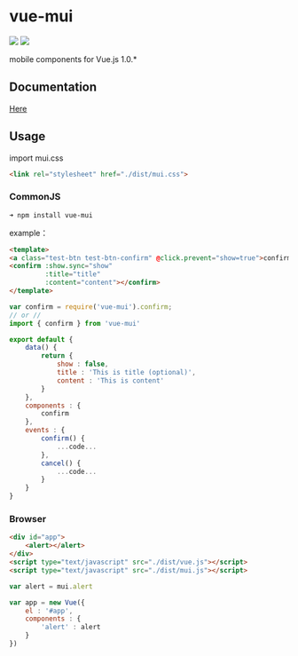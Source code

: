 # vue-mui
[![](https://img.shields.io/npm/v/vue-mui.svg?style=flat-square)](https://www.npmjs.com/package/vue-mui) [![](https://img.shields.io/npm/dt/vue-mui.svg?style=flat-square)](https://www.npmjs.com/package/vue-mui)

mobile components for Vue.js 1.0.*

## Documentation ##
[Here](http://mui.yaobieting.com/docs/index.html)

## Usage ##
import mui.css
```HTML
<link rel="stylesheet" href="./dist/mui.css">
```

### CommonJS ###
```
➜ npm install vue-mui
```
example：
```HTML
<template>
<a class="test-btn test-btn-confirm" @click.prevent="show=true">confirm</a>
<confirm :show.sync="show"
	     :title="title" 
	     :content="content"></confirm>
</template>
```

```JavaScript
var confirm = require('vue-mui').confirm;
// or //
import { confirm } from 'vue-mui'

export default {
	data() {
		return {
			show : false,
			title : 'This is title (optional)',
			content : 'This is content'
		}
	},
	components : {
		confirm
	},
	events : {
		confirm() {
			...code...
		},
		cancel() {
			...code...
		}
	}
}
```

### Browser ###
```HTML
<div id="app">
	<alert></alert>
</div>
<script type="text/javascript" src="./dist/vue.js"></script>
<script type="text/javascript" src="./dist/mui.js"></script>
```
```JavaScript
var alert = mui.alert

var app = new Vue({
    el : '#app',
    components : {
        'alert' : alert
    }
})
```
